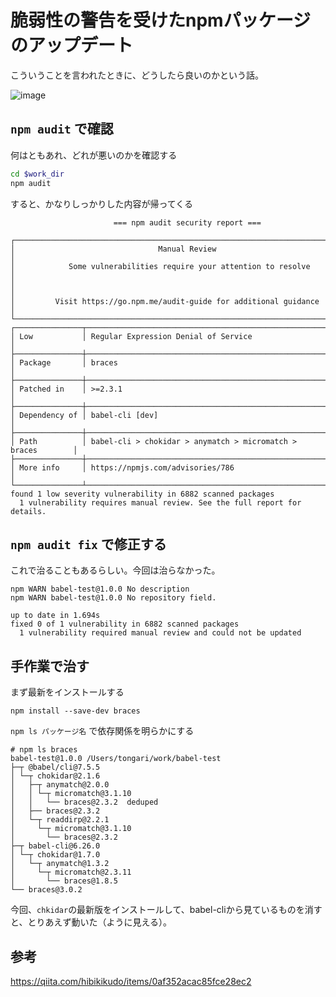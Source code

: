 # 脆弱性の警告を受けたnpmパッケージのアップデート

こういうことを言われたときに、どうしたら良いのかという話。

![image](https://user-images.githubusercontent.com/38127634/62028148-8ca49180-b21a-11e9-9b62-5f59d4ff07a4.png)

## `npm audit` で確認

何はともあれ、どれが悪いのかを確認する

```bash
cd $work_dir
npm audit
```

すると、かなりしっかりした内容が帰ってくる

```
                       === npm audit security report ===

┌──────────────────────────────────────────────────────────────────────────────┐
│                                Manual Review                                 │
│            Some vulnerabilities require your attention to resolve            │
│                                                                              │
│         Visit https://go.npm.me/audit-guide for additional guidance          │
└──────────────────────────────────────────────────────────────────────────────┘
┌───────────────┬──────────────────────────────────────────────────────────────┐
│ Low           │ Regular Expression Denial of Service                         │
├───────────────┼──────────────────────────────────────────────────────────────┤
│ Package       │ braces                                                       │
├───────────────┼──────────────────────────────────────────────────────────────┤
│ Patched in    │ >=2.3.1                                                      │
├───────────────┼──────────────────────────────────────────────────────────────┤
│ Dependency of │ babel-cli [dev]                                              │
├───────────────┼──────────────────────────────────────────────────────────────┤
│ Path          │ babel-cli > chokidar > anymatch > micromatch > braces        │
├───────────────┼──────────────────────────────────────────────────────────────┤
│ More info     │ https://npmjs.com/advisories/786                             │
└───────────────┴──────────────────────────────────────────────────────────────┘
found 1 low severity vulnerability in 6882 scanned packages
  1 vulnerability requires manual review. See the full report for details.
```

## `npm audit fix` で修正する

これで治ることもあるらしい。今回は治らなかった。

```
npm WARN babel-test@1.0.0 No description
npm WARN babel-test@1.0.0 No repository field.

up to date in 1.694s
fixed 0 of 1 vulnerability in 6882 scanned packages
  1 vulnerability required manual review and could not be updated
```

## 手作業で治す

まず最新をインストールする

```
npm install --save-dev braces
```

`npm ls パッケージ名` で依存関係を明らかにする

```
# npm ls braces
babel-test@1.0.0 /Users/tongari/work/babel-test
├─┬ @babel/cli@7.5.5
│ └─┬ chokidar@2.1.6
│   ├─┬ anymatch@2.0.0
│   │ └─┬ micromatch@3.1.10
│   │   └── braces@2.3.2  deduped
│   ├── braces@2.3.2
│   └─┬ readdirp@2.2.1
│     └─┬ micromatch@3.1.10
│       └── braces@2.3.2
├─┬ babel-cli@6.26.0
│ └─┬ chokidar@1.7.0
│   └─┬ anymatch@1.3.2
│     └─┬ micromatch@2.3.11
│       └── braces@1.8.5
└── braces@3.0.2
```

今回、`chkidar`の最新版をインストールして、babel-cliから見ているものを消すと、とりあえず動いた（ように見える）。

## 参考

https://qiita.com/hibikikudo/items/0af352acac85fce28ec2
